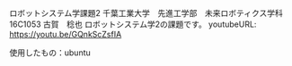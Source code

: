 ロボットシステム学課題2
千葉工業大学　先進工学部　未来ロボティクス学科　16C1053 古賀　稔也
ロボットシステム学2の課題です。
youtubeURL:
https://youtu.be/GQnkScZsfIA

使用したもの：ubuntu

